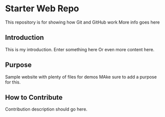# Starter Web Repo

This repository is for showing how Git and GitHub work
More info goes here

## Introduction

This is my introduction.
Enter something here
Or even more content here.

## Purpose

Sample website with plenty of files for demos
MAke sure to add a purpose for this.

## How to Contribute

Contribution description should go here.